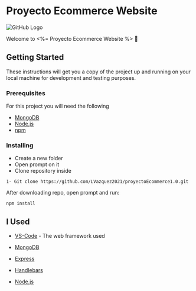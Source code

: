 # Proyecto Ecommerce Website
![GitHub Logo](https://user-images.githubusercontent.com/5713670/87202985-820dcb80-c2b6-11ea-9f56-7ec461c497c3.gif)

Welcome to <%= Proyecto Ecommerce Website %> 👋


## Getting Started

These instructions will get you a copy of the project up and running on your local machine for development and testing purposes.

### Prerequisites

For this project you will need the following

* [MongoDB](https://www.mongodb.com/download-center/community)
* [Node.js](https://nodejs.org/en/download/)
* [npm](https://nodejs.org/en/download/package-manager/)

### Installing

- Create a new folder
- Open prompt on it
- Clone repository inside


```
1- Git clone https://github.com/LVazquez2021/proyectoEcommerce1.0.git

```

After downloading repo, open prompt and run:

```
npm install
```
## I Used 

* [VS-Code](https://code.visualstudio.com/) - The web framework used

* [MongoDB](https://www.mongodb.com/download-center/community)
* [Express](https://expressjs.com/en/starter/installing.html)
* [Handlebars](https://handlebarsjs.com/)
* [Node.js](https://nodejs.org/en/download/)







